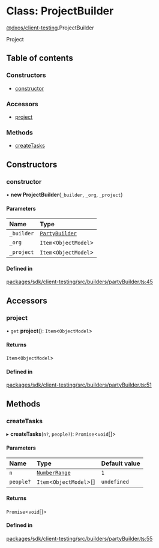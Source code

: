 # Class: ProjectBuilder

[@dxos/client-testing](../modules/dxos_client_testing.md).ProjectBuilder

Project

## Table of contents

### Constructors

- [constructor](dxos_client_testing.ProjectBuilder.md#constructor)

### Accessors

- [project](dxos_client_testing.ProjectBuilder.md#project)

### Methods

- [createTasks](dxos_client_testing.ProjectBuilder.md#createtasks)

## Constructors

### constructor

• **new ProjectBuilder**(`_builder`, `_org`, `_project`)

#### Parameters

| Name | Type |
| :------ | :------ |
| `_builder` | [`PartyBuilder`](dxos_client_testing.PartyBuilder.md) |
| `_org` | `Item`<`ObjectModel`\> |
| `_project` | `Item`<`ObjectModel`\> |

#### Defined in

[packages/sdk/client-testing/src/builders/partyBuilder.ts:45](https://github.com/dxos/dxos/blob/e3b936721/packages/sdk/client-testing/src/builders/partyBuilder.ts#L45)

## Accessors

### project

• `get` **project**(): `Item`<`ObjectModel`\>

#### Returns

`Item`<`ObjectModel`\>

#### Defined in

[packages/sdk/client-testing/src/builders/partyBuilder.ts:51](https://github.com/dxos/dxos/blob/e3b936721/packages/sdk/client-testing/src/builders/partyBuilder.ts#L51)

## Methods

### createTasks

▸ **createTasks**(`n?`, `people?`): `Promise`<`void`[]\>

#### Parameters

| Name | Type | Default value |
| :------ | :------ | :------ |
| `n` | [`NumberRange`](../modules/dxos_client_testing.md#numberrange) | `1` |
| `people?` | `Item`<`ObjectModel`\>[] | `undefined` |

#### Returns

`Promise`<`void`[]\>

#### Defined in

[packages/sdk/client-testing/src/builders/partyBuilder.ts:55](https://github.com/dxos/dxos/blob/e3b936721/packages/sdk/client-testing/src/builders/partyBuilder.ts#L55)
